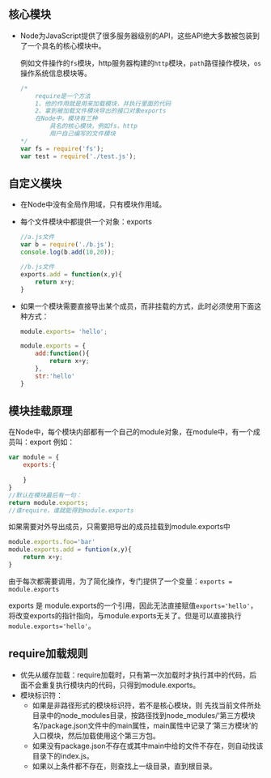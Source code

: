 ## 核心模块

-   Node为JavaScript提供了很多服务器级别的API，这些API绝大多数被包装到了一个具名的核心模块中。

    例如文件操作的`fs`模块，http服务器构建的`http`模块，`path`路径操作模块，`os`操作系统信息模块等。

    ```javascript
    /*
    	require是一个方法
    	1、他的作用就是用来加载模块，并执行里面的代码
    	2、拿到被加载文件模块导出的接口对象exports
    	在Node中，模块有三种
    		具名的核心模块，例如fs，http
    		用户自己编写的文件模块
    */
    var fs = require('fs');
    var test = require('./test.js');
    ```

## 自定义模块

-   在Node中没有全局作用域，只有模块作用域。

-   每个文件模块中都提供一个对象：exports

    ```javascript
    //a.js文件
    var b = require('./b.js');
    console.log(b.add(10,20));
    
    //b.js文件
    exports.add = function(x,y){
        return x+y;
    }
    ```

-   如果一个模块需要直接导出某个成员，而非挂载的方式，此时必须使用下面这种方式：

    ```javascript
    module.exports= 'hello';
    
    module.exports = {
        add:function(){
            return x+y;
        },
        str:'hello'
    }
    ```

## 模块挂载原理

在Node中，每个模块内部都有一个自己的module对象，在module中，有一个成员叫：export 例如：

```javascript
var module = {
    exports:{
        
    }
}
//默认在模块最后有一句：
return module.exports;
//谁require，谁就能得到module.exports
```

如果需要对外导出成员，只需要把导出的成员挂载到module.exports中

```javascript
module.exports.foo='bar'
module.exports.add = funtion(x,y){
    return x+y;
}
```

由于每次都需要调用，为了简化操作，专门提供了一个变量：`exports = module.exports`

exports 是 module.exports的一个引用，因此无法直接赋值`exports='hello'`，将改变exports的指针指向，与module.exports无关了。但是可以直接执行`module.exports='hello'`。

## require加载规则

-   优先从缓存加载：require加载时，只有第一次加载时才执行其中的代码，后面不会重复执行模块内的代码，只得到module.exports。
-   模块标识符：
    -   如果是非路径形式的模块标识符，若不是核心模块，则 先找当前文件所处目录中的node_modules目录，按路径找到node_modules/‘第三方模块名’/package.json文件中的main属性，main属性中记录了‘第三方模块’的入口模块，然后加载使用这个第三方包。
    -   如果没有package.json不存在或其中main中给的文件不存在，则自动找该目录下的index.js。
    -   如果以上条件都不存在，则查找上一级目录，直到根目录。